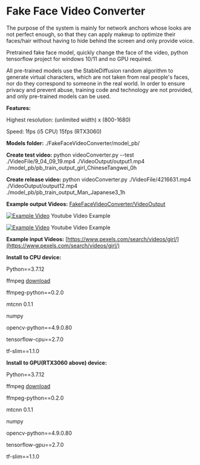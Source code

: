 # Fake Face Video Converter

The purpose of the system is mainly for network anchors whose looks are not perfect enough, so that they can apply makeup to optimize their faces/hair without having to hide behind the screen and only provide voice.

Pretrained fake face model, quickly change the face of the video, python tensorflow project for windows 10/11 and no GPU required.

All pre-trained models use the StableDiffusion random algorithm to generate virtual characters, which are not taken from real people's faces, nor do they correspond to someone in the real world.
In order to ensure privacy and prevent abuse, training code and technology are not provided, and only pre-trained models can be used.

<b>Features:</b>

Highest resolution: (unlimited width) x (800-1680)

Speed: 1fps (i5 CPU) 15fps (RTX3060)

<b>Models folder:</b> ./FakeFaceVideoConverter/model_pb/

<b>Create test video:</b> python videoConverter.py --test ./VideoFile/9_04_09_19.mp4 ./VideoOutput/output1.mp4 ./model_pb/pb_train_output_girl_ChineseTangwei_0h

<b>Create release video:</b> python videoConverter.py ./VideoFile/4216631.mp4 ./VideoOutput/output12.mp4 ./model_pb/pb_train_output_Man_Japanese3_1h


<b>Example output Videos:</b>
[FakeFaceVideoConverter/VideoOutput](https://github.com/davidyuanst/FakeFaceVideoConverter/tree/main/FakeFaceVideoConverter/VideoOutput)

[![Example Video](https://img.youtube.com/vi/hTNy9AyH82s/maxresdefault.jpg)](https://www.youtube.com/watch?v=hTNy9AyH82s)
Youtube Video Example

[![Example Video](https://img.youtube.com/vi/1k2Gbt4NmB4/maxresdefault.jpg)](https://www.youtube.com/watch?v=1k2Gbt4NmB4)
Youtube Video Example

<b>Example input Videos:</b>
[https://www.pexels.com/search/videos/girl/](https://www.pexels.com/search/videos/girl/)


<b>Install to CPU device:</b>

Python==3.7.12

ffmpeg [download](https://ffmpeg.org/download.html)

ffmpeg-python==0.2.0

mtcnn                        0.1.1

numpy

opencv-python==4.9.0.80

tensorflow-cpu==2.7.0

tf-slim==1.1.0


<b>Install to GPU(RTX3060 above) device:</b>

Python==3.7.12

ffmpeg [download](https://ffmpeg.org/download.html)

ffmpeg-python==0.2.0

mtcnn                        0.1.1

numpy

opencv-python==4.9.0.80

tensorflow-gpu==2.7.0

tf-slim==1.1.0
